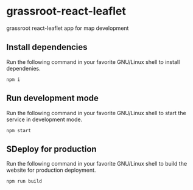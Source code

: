 # grassroot-react-leaflet
grassroot react-leaflet app for map development

## Install dependencies
Run the following command in your favorite GNU/Linux shell to install dependenies.
```
npm i
```
## Run development mode
Run the following command in your favorite GNU/Linux shell to start the service in development mode.
```
npm start
```
## SDeploy for production
Run the following command in your favorite GNU/Linux shell to build the website for production deployment.
```
npm run build
```
